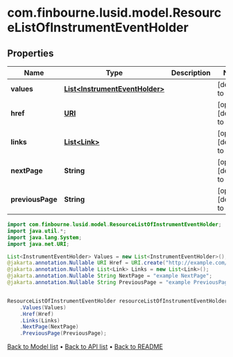 # com.finbourne.lusid.model.ResourceListOfInstrumentEventHolder

## Properties

Name | Type | Description | Notes
------------ | ------------- | ------------- | -------------
**values** | [**List&lt;InstrumentEventHolder&gt;**](InstrumentEventHolder.md) |  | [default to List<InstrumentEventHolder>]
**href** | [**URI**](URI.md) |  | [optional] [default to URI]
**links** | [**List&lt;Link&gt;**](Link.md) |  | [optional] [default to List<Link>]
**nextPage** | **String** |  | [optional] [default to String]
**previousPage** | **String** |  | [optional] [default to String]

```java
import com.finbourne.lusid.model.ResourceListOfInstrumentEventHolder;
import java.util.*;
import java.lang.System;
import java.net.URI;

List<InstrumentEventHolder> Values = new List<InstrumentEventHolder>();
@jakarta.annotation.Nullable URI Href = URI.create("http://example.com/Href");
@jakarta.annotation.Nullable List<Link> Links = new List<Link>();
@jakarta.annotation.Nullable String NextPage = "example NextPage";
@jakarta.annotation.Nullable String PreviousPage = "example PreviousPage";


ResourceListOfInstrumentEventHolder resourceListOfInstrumentEventHolderInstance = new ResourceListOfInstrumentEventHolder()
    .Values(Values)
    .Href(Href)
    .Links(Links)
    .NextPage(NextPage)
    .PreviousPage(PreviousPage);
```


[Back to Model list](../README.md#documentation-for-models) &#8226; [Back to API list](../README.md#documentation-for-api-endpoints) &#8226; [Back to README](../README.md)
